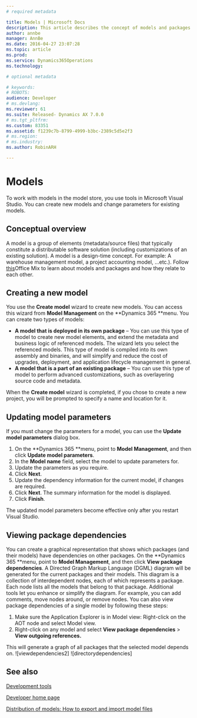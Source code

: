 ```yaml
---
# required metadata

title: Models | Microsoft Docs
description: This article describes the concept of models and packages. It also explains how to use the Development tools in Microsoft Visual Studio to create new models, how to update the parameters of existing models, and how to visualize dependencies between models.
author: annbe
manager: AnnBe
ms.date: 2016-04-27 23:07:28
ms.topic: article
ms.prod: 
ms.service: Dynamics365Operations
ms.technology: 

# optional metadata

# keywords: 
# ROBOTS: 
audience: Developer
# ms.devlang: 
ms.reviewer: 61
ms.suite: Released- Dynamics AX 7.0.0
# ms.tgt_pltfrm: 
ms.custom: 83351
ms.assetid: f1239c7b-8799-4999-b3bc-2389c5d5e2f3
# ms.region: 
# ms.industry: 
ms.author: RobinARH

---
```


# Models

To work with models in the model store, you use tools in Microsoft Visual Studio. You can create new models and change parameters for existing models.

## Conceptual overview
A model is a group of elements (metadata/source files) that typically constitute a distributable software solution (including customizations of an existing solution). A model is a design-time concept. For example: A warehouse management model, a project accounting model, …etc.). Follow [this](https://mix.office.com/watch/ies6lyit6773)Office Mix to learn about models and packages and how they relate to each other.

## Creating a new model
You use the **Create model** wizard to create new models. You can access this wizard from **Model Management** on the **Dynamics 365 **menu. You can create two types of models:

-   **A model that is deployed in its own package** – You can use this type of model to create new model elements, and extend the metadata and business logic of referenced models. The wizard lets you select the referenced models. This type of model is compiled into its own assembly and binaries, and will simplify and reduce the cost of upgrades, deployment, and application lifecycle management in general.
-   **A model that is a part of an existing package** – You can use this type of model to perform advanced customizations, such as overlayering source code and metadata.

When the **Create model** wizard is completed, if you chose to create a new project, you will be prompted to specify a name and location for it.

## Updating model parameters
If you must change the parameters for a model, you can use the **Update model parameters** dialog box.

1.  On the **Dynamics 365 **menu, point to **Model Management**, and then click **Update model parameters**.
2.  In the **Model name** field, select the model to update parameters for.
3.  Update the parameters as you require.
4.  Click **Next**.
5.  Update the dependency information for the current model, if changes are required.
6.  Click **Next**. The summary information for the model is displayed.
7.  Click **Finish**.

The updated model parameters become effective only after you restart Visual Studio.

## Viewing package dependencies
You can create a graphical representation that shows which packages (and their models) have dependencies on other packages. On the **Dynamics 365 **menu, point to **Model Management**, and then click **View package dependencies**. A Directed Graph Markup Language (DGML) diagram will be generated for the current packages and their models. This diagram is a collection of interdependent nodes, each of which represents a package. Each node lists all the models that belong to that package. Additional tools let you enhance or simplify the diagram. For example, you can add comments, move nodes around, or remove nodes. You can also view package dependencies of a single model by following these steps:

1.  Make sure the Application Explorer is in Model view: Right-click on the AOT node and select Model view.
2.  Right-click on any model and select **View package dependencies** &gt; **View outgoing references.**

This will generate a graph of all packages that the selected model depends on. ![viewdependencies2] ![directorydependencies]

See also
--------

[Development tools](https://ax.help.dynamics.com/en/wiki/dynamics-ax7-technical-preview-development-tools/)

[Developer home page](https://ax.help.dynamics.com/en/wiki/technical-concepts-guide/)

[Distribution of models: How to export and import model files](https://ax.help.dynamics.com/wiki/distribution-of-models-how-to-export-and-import-a-model)

